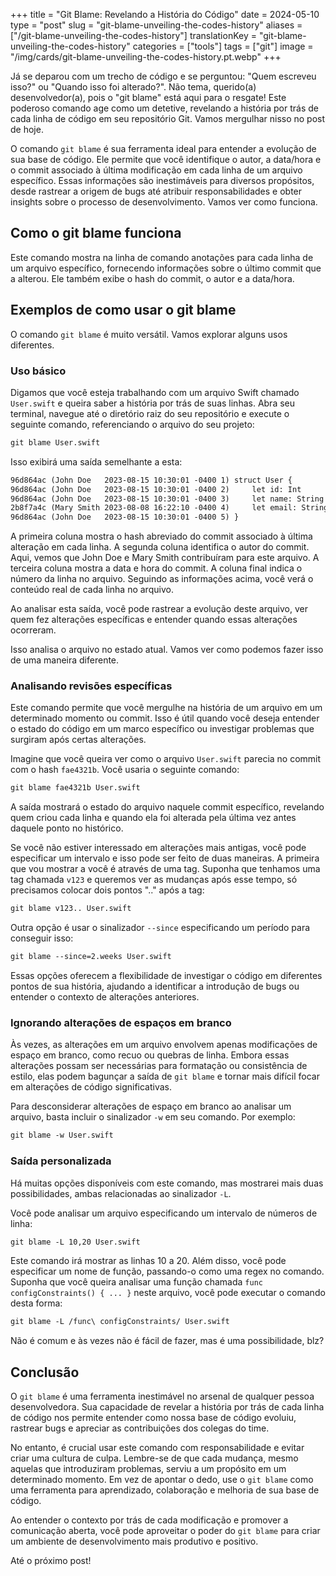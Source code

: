 +++
title = "Git Blame: Revelando a História do Código"
date = 2024-05-10
type = "post"
slug = "git-blame-unveiling-the-codes-history"
aliases = ["/git-blame-unveiling-the-codes-history"]
translationKey = "git-blame-unveiling-the-codes-history"
categories = ["tools"]
tags = ["git"]
image = "/img/cards/git-blame-unveiling-the-codes-history.pt.webp"
+++

Já se deparou com um trecho de código e se perguntou: "Quem escreveu isso?" ou "Quando isso foi alterado?". Não tema, querido(a) desenvolvedor(a), pois o "git blame" está aqui para o resgate! Este poderoso comando age como um detetive, revelando a história por trás de cada linha de código em seu repositório Git. Vamos mergulhar nisso no post de hoje.

O comando `git blame` é sua ferramenta ideal para entender a evolução de sua base de código. Ele permite que você identifique o autor, a data/hora e o commit associado à última modificação em cada linha de um arquivo específico. Essas informações são inestimáveis para diversos propósitos, desde rastrear a origem de bugs até atribuir responsabilidades e obter insights sobre o processo de desenvolvimento. Vamos ver como funciona.

## Como o git blame funciona
Este comando mostra na linha de comando anotações para cada linha de um arquivo específico, fornecendo informações sobre o último commit que a alterou. Ele também exibe o hash do commit, o autor e a data/hora.

## Exemplos de como usar o git blame
O comando `git blame` é muito versátil. Vamos explorar alguns usos diferentes.

### Uso básico
Digamos que você esteja trabalhando com um arquivo Swift chamado `User.swift` e queira saber a história por trás de suas linhas. Abra seu terminal, navegue até o diretório raiz do seu repositório e execute o seguinte comando, referenciando o arquivo do seu projeto:

```txt
git blame User.swift
```

Isso exibirá uma saída semelhante a esta:

```txt
96d864ac (John Doe   2023-08-15 10:30:01 -0400 1) struct User {
96d864ac (John Doe   2023-08-15 10:30:01 -0400 2)     let id: Int
96d864ac (John Doe   2023-08-15 10:30:01 -0400 3)     let name: String
2b8f7a4c (Mary Smith 2023-08-08 16:22:10 -0400 4)     let email: String?
96d864ac (John Doe   2023-08-15 10:30:01 -0400 5) }
```

A primeira coluna mostra o hash abreviado do commit associado à última alteração em cada linha. A segunda coluna identifica o autor do commit. Aqui, vemos que John Doe e Mary Smith contribuíram para este arquivo. A terceira coluna mostra a data e hora do commit. A coluna final indica o número da linha no arquivo. Seguindo as informações acima, você verá o conteúdo real de cada linha no arquivo.

Ao analisar esta saída, você pode rastrear a evolução deste arquivo, ver quem fez alterações específicas e entender quando essas alterações ocorreram.

Isso analisa o arquivo no estado atual. Vamos ver como podemos fazer isso de uma maneira diferente.

### Analisando revisões específicas
Este comando permite que você mergulhe na história de um arquivo em um determinado momento ou commit. Isso é útil quando você deseja entender o estado do código em um marco específico ou investigar problemas que surgiram após certas alterações.

Imagine que você queira ver como o arquivo `User.swift` parecia no commit com o hash `fae4321b`. Você usaria o seguinte comando:

```txt
git blame fae4321b User.swift
```

A saída mostrará o estado do arquivo naquele commit específico, revelando quem criou cada linha e quando ela foi alterada pela última vez antes daquele ponto no histórico. 

Se você não estiver interessado em alterações mais antigas, você pode especificar um intervalo e isso pode ser feito de duas maneiras. A primeira que vou mostrar a você é através de uma tag. Suponha que tenhamos uma tag chamada `v123` e queremos ver as mudanças após esse tempo, só precisamos colocar dois pontos ".." após a tag:

```txt
git blame v123.. User.swift
```

Outra opção é usar o sinalizador `--since` especificando um período para conseguir isso:

```txt
git blame --since=2.weeks User.swift
```

Essas opções oferecem a flexibilidade de investigar o código em diferentes pontos de sua história, ajudando a identificar a introdução de bugs ou entender o contexto de alterações anteriores.

### Ignorando alterações de espaços em branco
Às vezes, as alterações em um arquivo envolvem apenas modificações de espaço em branco, como recuo ou quebras de linha. Embora essas alterações possam ser necessárias para formatação ou consistência de estilo, elas podem bagunçar a saída de `git blame` e tornar mais difícil focar em alterações de código significativas. 

Para desconsiderar alterações de espaço em branco ao analisar um arquivo, basta incluir o sinalizador `-w` em seu comando. Por exemplo:

```txt
git blame -w User.swift
```

### Saída personalizada
Há muitas opções disponíveis com este comando, mas mostrarei mais duas possibilidades, ambas relacionadas ao sinalizador `-L`.

Você pode analisar um arquivo especificando um intervalo de números de linha:

```txt
git blame -L 10,20 User.swift
``` 

Este comando irá mostrar as linhas 10 a 20. Além disso, você pode especificar um nome de função, passando-o como uma regex no comando. Suponha que você queira analisar uma função chamada `func configConstraints() { ... }` neste arquivo, você pode executar o comando desta forma:

```txt
git blame -L /func\ configConstraints/ User.swift
```

Não é comum e às vezes não é fácil de fazer, mas é uma possibilidade, blz?

## Conclusão
O `git blame` é uma ferramenta inestimável no arsenal de qualquer pessoa desenvolvedora. Sua capacidade de revelar a história por trás de cada linha de código nos permite entender como nossa base de código evoluiu, rastrear bugs e apreciar as contribuições dos colegas do time.

No entanto, é crucial usar este comando com responsabilidade e evitar criar uma cultura de culpa. Lembre-se de que cada mudança, mesmo aquelas que introduziram problemas, serviu a um propósito em um determinado momento. Em vez de apontar o dedo, use o `git blame` como uma ferramenta para aprendizado, colaboração e melhoria de sua base de código. 

Ao entender o contexto por trás de cada modificação e promover a comunicação aberta, você pode aproveitar o poder do `git blame` para criar um ambiente de desenvolvimento mais produtivo e positivo.

Até o próximo post!